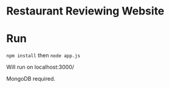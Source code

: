 # Restaurant Reviewing Website

# Run
`npm install`
then
`node app.js`

Will run on localhost:3000/

MongoDB required.
